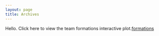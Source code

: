 ```yaml
---
layout: page
title: Archives
---
```


Hello. Click here to view the team formations interactive plot.[formations]("/archive_posts/formation.html")
